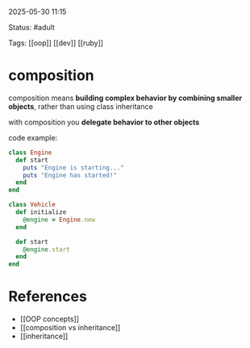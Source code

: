 2025-05-30 11:15

Status: #adult

Tags: [[oop]] [[dev]] [[ruby]]

# composition

composition means **building complex behavior by combining smaller objects**, rather than using class inheritance

with composition you **delegate behavior to other objects**

code example:
```ruby
class Engine
  def start
    puts "Engine is starting..."
    puts "Engine has started!"
  end
end

class Vehicle
  def initialize
    @engine = Engine.new
  end

  def start
    @engine.start
  end
end
```


# References
- [[OOP concepts]]
- [[composition vs inheritance]]
- [[inheritance]]